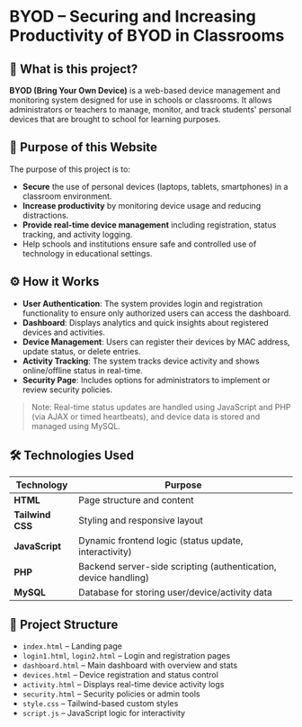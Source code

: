 # BYOD – Securing and Increasing Productivity of BYOD in Classrooms

## 📌 What is this project?

**BYOD (Bring Your Own Device)** is a web-based device management and monitoring system designed for use in schools or classrooms. It allows administrators or teachers to manage, monitor, and track students' personal devices that are brought to school for learning purposes.

## 🚀 Purpose of this Website

The purpose of this project is to:

- **Secure** the use of personal devices (laptops, tablets, smartphones) in a classroom environment.
- **Increase productivity** by monitoring device usage and reducing distractions.
- **Provide real-time device management** including registration, status tracking, and activity logging.
- Help schools and institutions ensure safe and controlled use of technology in educational settings.

## ⚙️ How it Works

- **User Authentication**: The system provides login and registration functionality to ensure only authorized users can access the dashboard.
- **Dashboard**: Displays analytics and quick insights about registered devices and activities.
- **Device Management**: Users can register their devices by MAC address, update status, or delete entries.
- **Activity Tracking**: The system tracks device activity and shows online/offline status in real-time.
- **Security Page**: Includes options for administrators to implement or review security policies.

> Note: Real-time status updates are handled using JavaScript and PHP (via AJAX or timed heartbeats), and device data is stored and managed using MySQL.

## 🛠️ Technologies Used

| Technology | Purpose |
|------------|---------|
| **HTML**   | Page structure and content |
| **Tailwind CSS** | Styling and responsive layout |
| **JavaScript** | Dynamic frontend logic (status update, interactivity) |
| **PHP**    | Backend server-side scripting (authentication, device handling) |
| **MySQL**  | Database for storing user/device/activity data |

## 📂 Project Structure

- `index.html` – Landing page
- `login1.html`, `login2.html` – Login and registration pages
- `dashboard.html` – Main dashboard with overview and stats
- `devices.html` – Device registration and status control
- `activity.html` – Displays real-time device activity logs
- `security.html` – Security policies or admin tools
- `style.css` – Tailwind-based custom styles
- `script.js` – JavaScript logic for interactivity
